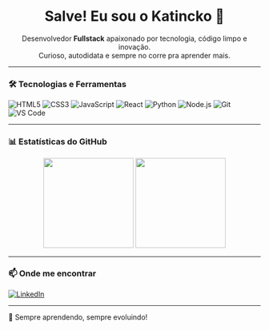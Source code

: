 <h1 align="center">Salve! Eu sou o Katincko 🚀</h1>

<p align="center">
  Desenvolvedor <strong>Fullstack</strong> apaixonado por tecnologia, código limpo e inovação.
  <br>
  Curioso, autodidata e sempre no corre pra aprender mais.
</p>

---

### 🛠️ Tecnologias e Ferramentas

![HTML5](https://img.shields.io/badge/HTML5-E34F26?style=flat&logo=html5&logoColor=white)
![CSS3](https://img.shields.io/badge/CSS3-1572B6?style=flat&logo=css3&logoColor=white)
![JavaScript](https://img.shields.io/badge/JavaScript-F7DF1E?style=flat&logo=javascript&logoColor=black)
![React](https://img.shields.io/badge/React-61DAFB?style=flat&logo=react&logoColor=black)
![Python](https://img.shields.io/badge/Python-3776AB?style=flat&logo=python&logoColor=white)
![Node.js](https://img.shields.io/badge/Node.js-339933?style=flat&logo=nodedotjs&logoColor=white)
![Git](https://img.shields.io/badge/Git-F05032?style=flat&logo=git&logoColor=white)
![VS Code](https://img.shields.io/badge/VS%20Code-007ACC?style=flat&logo=visual-studio-code&logoColor=white)

---

### 📊 Estatísticas do GitHub

<div align="center">
  <img height="180em" src="https://github-readme-stats.vercel.app/api?username=katincko&show_icons=true&theme=tokyonight"/>
  <img height="180em" src="https://github-readme-stats.vercel.app/api/top-langs/?username=katincko&layout=compact&theme=tokyonight"/>
</div>

---

### 📫 Onde me encontrar

[![LinkedIn](https://img.shields.io/badge/LinkedIn-0077B5?style=flat&logo=linkedin&logoColor=white)](www.linkedin.com/in/joaquim-alx)

---

🧠 Sempre aprendendo, sempre evoluindo!  
